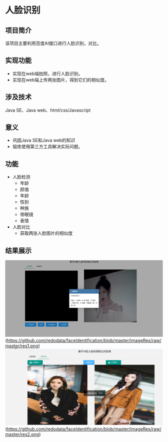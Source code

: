 # 人脸识别
## 项目简介
该项目主要利用百度AI接口进行人脸识别，对比。
## 实现功能
 + 实现在web端拍照，进行人脸识别。
 + 实现在web端上传两张图片，得到它们的相似度。
## 涉及技术
 Java SE、Java web、html/css/Javascript
## 意义
+ 巩固Java SE和Java web的知识
+ 锻炼使用第三方工具解决实际问题。
## 功能
+ 人脸检测
    + 年龄
    + 颜值
    + 年龄
    + 性别
    + 种族
    + 带眼镜
    + 表情
+ 人脸对比
    + 获取两张人脸图片的相似度
## 结果展示
![](./imageRes/res1.png)(https://github.com/redodata/faceIdentification/blob/master/imageRes/raw/master/res1.png)
![](./imageRes/res2.png)(https://github.com/redodata/faceIdentification/blob/master/imageRes/raw/master/res2.png)
